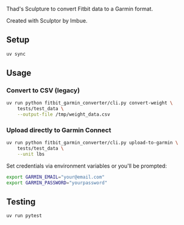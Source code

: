 Thad's Sculpture to convert Fitbit data to a Garmin format.

Created with Sculptor by Imbue.

## Setup

```bash
uv sync
```

## Usage

### Convert to CSV (legacy)

```bash
uv run python fitbit_garmin_converter/cli.py convert-weight \
    tests/test_data \
    --output-file /tmp/weight_data.csv
```

### Upload directly to Garmin Connect

```bash
uv run python fitbit_garmin_converter/cli.py upload-to-garmin \
    tests/test_data \
    --unit lbs
```

Set credentials via environment variables or you'll be prompted:
```bash
export GARMIN_EMAIL="your@email.com"
export GARMIN_PASSWORD="yourpassword"
```

## Testing

```bash
uv run pytest
```